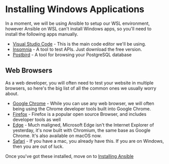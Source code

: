 # Installing Windows Applications

In a moment, we will be using Ansible to setup our WSL environment, however Ansible on WSL can't install Windows apps, so you'll need to install the following apps manually.

- [Visual Studio Code] - This is the main code editor we'll be using.
- [Insomnia] - A tool to test APIs. Just download the free version.
- [Postbird] - A tool for browsing your PostgreSQL database

## Web Browsers

As a web developer, you will often need to test your website in multiple browsers,
so here's the big list of all the common ones we usually worry about.

- [Google Chrome] - While you can use any web browser, we will often being using
  the Chrome developer tools built into Google Chrome.
- [Firefox] - Firefox is a popular open source Browser, and includes developer tools as well
- [Edge] - Much maligned, Microsoft Edge isn't the Internet Explorer of yesterday, it's now built with Chromium, the same base as Google Chrome. It's also available on macOS now.
- [Safari] - If you have a mac, you already have this. If you are on Windows, then you are out of luck.

Once you've got these installed, move on to [Installing Ansible]

[visual studio code]: https://code.visualstudio.com/
[insomnia]: https://insomnia.rest/pricing
[postbird]: https://github.com/Paxa/postbird/releases/download/0.8.4/Postbird-Setup-0.8.4.exe
[google chrome]: https://google.com/chrome
[firefox]: https://firefox.com
[edge]: https://www.microsoft.com/en-us/edge
[safari]: https://www.apple.com/safari/

[Installing Ansible]:../ubuntu/ansible-setup.md
